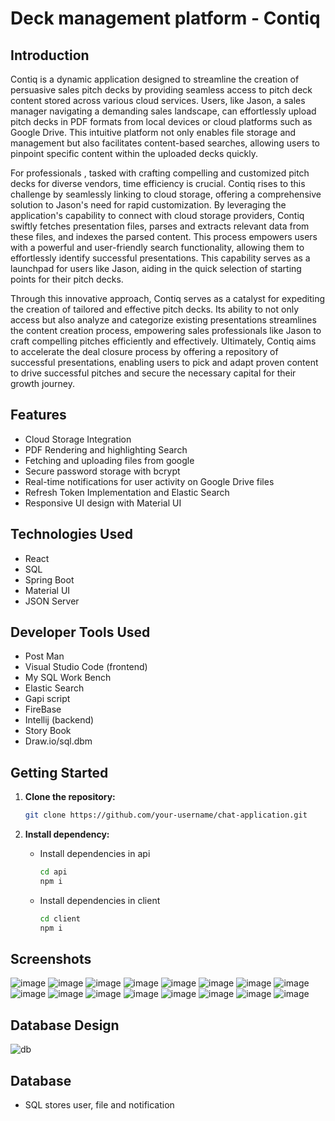 # Deck management platform - Contiq

## Introduction

Contiq is a dynamic application designed to streamline the creation of persuasive sales pitch decks by providing seamless access to pitch deck content stored across various cloud services. Users, like Jason, a sales manager navigating a demanding sales landscape, can effortlessly upload pitch decks in PDF formats from local devices or cloud platforms such as Google Drive. This intuitive platform not only enables file storage and management but also facilitates content-based searches, allowing users to pinpoint specific content within the uploaded decks quickly.

For professionals , tasked with crafting compelling and customized pitch decks for diverse vendors, time efficiency is crucial. Contiq rises to this challenge by seamlessly linking to cloud storage, offering a comprehensive solution to Jason's need for rapid customization. By leveraging the application's capability to connect with cloud storage providers, Contiq swiftly fetches presentation files, parses and extracts relevant data from these files, and indexes the parsed content. This process empowers users with a powerful and user-friendly search functionality, allowing them to effortlessly identify successful presentations. This capability serves as a launchpad for users like Jason, aiding in the quick selection of starting points for their pitch decks.

Through this innovative approach, Contiq serves as a catalyst for expediting the creation of tailored and effective pitch decks. Its ability to not only access but also analyze and categorize existing presentations streamlines the content creation process, empowering sales professionals like Jason to craft compelling pitches efficiently and effectively. Ultimately, Contiq aims to accelerate the deal closure process by offering a repository of successful presentations, enabling users to pick and adapt proven content to drive successful pitches and secure the necessary capital for their growth journey.

## Features

- Cloud Storage Integration
- PDF Rendering and highlighting Search
- Fetching and uploading files from google
- Secure password storage with bcrypt
- Real-time notifications for user activity on Google Drive files
- Refresh Token Implementation and Elastic Search
- Responsive UI design with Material UI

## Technologies Used

- React
- SQL
- Spring Boot
- Material UI
- JSON Server

## Developer Tools Used

- Post Man
- Visual Studio Code (frontend)
- My SQL Work Bench
- Elastic Search
- Gapi script
- FireBase
- Intellij (backend)
- Story Book
- Draw.io/sql.dbm

## Getting Started

1. **Clone the repository:**

   ```bash
   git clone https://github.com/your-username/chat-application.git 
   ```
2. **Install dependency:**

    - Install dependencies in api 
        ```bash
        cd api
        npm i
        ```
    - Install dependencies in client 
        ```bash
        cd client
        npm i
        ```

## Screenshots 

![image](https://github.com/sanath1515/Contiq/assets/60379301/3225bedb-bddb-4b58-a077-e2b24107acfb)
![image](https://github.com/sanath1515/Contiq/assets/60379301/ba8e405c-8588-402a-8c87-e36422725fdb)
![image](https://github.com/sanath1515/Contiq/assets/60379301/e603df41-8a63-4b74-987b-1e13de5c03a7)
![image](https://github.com/sanath1515/Contiq/assets/60379301/e7efed14-f042-4e9d-88c0-1a434f74a025)
![image](https://github.com/sanath1515/Contiq/assets/60379301/3fcb3574-0bc7-463a-ad9b-1652758aeddd)
![image](https://github.com/sanath1515/Contiq/assets/60379301/9308e29f-1c69-4639-8e84-23dfe870824d)
![image](https://github.com/sanath1515/Contiq/assets/60379301/7cbedbdb-562f-4055-802d-1f0d143ba061)
![image](https://github.com/sanath1515/Contiq/assets/60379301/b7a5fecb-17bc-4aaf-92db-6edb33c7b70d)
![image](https://github.com/sanath1515/Contiq/assets/60379301/5fe3af8d-4419-47b4-8756-bb17ee1e47ff)
![image](https://github.com/sanath1515/Contiq/assets/60379301/494b58dc-3638-4a7d-8ec9-6ecf3f995fe2)
![image](https://github.com/sanath1515/Contiq/assets/60379301/8daf432d-0344-44de-84b5-4c198388fc19)
![image](https://github.com/sanath1515/Contiq/assets/60379301/7ac23885-a666-40ee-a55e-ecbd7921b717)
![image](https://github.com/sanath1515/Contiq/assets/60379301/0c55e57d-5d44-442a-a94e-3b5c0a248407)
![image](https://github.com/sanath1515/Contiq/assets/60379301/9b4c6bde-9f61-41b8-b830-01845f2f8b4e)
![image](https://github.com/sanath1515/Contiq/assets/60379301/62446bc3-fd07-4baa-af78-7cdcbcec5b0f)
![image](https://github.com/sanath1515/Contiq/assets/60379301/2517090d-e022-4e6e-94de-e14445a64f33)



















## Database Design 
![db](https://github.com/sanath1515/Contiq/assets/60379301/9730624f-12da-48d9-a98a-b69f4d7d75c1)


## Database

- SQL stores  user, file and notification
  

                    
